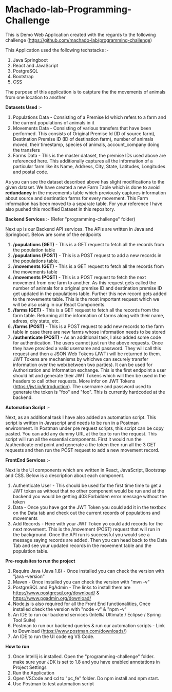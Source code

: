 # Machado-lab-Programming-Challenge
This is Demo Web Application created with the regards to the following challenge (https://github.com/machado-lab/programming-challenge)

This Application used the following techstacks :- 
1) Java Springboot
2) React and JavaScript
3) PostgreSQL
4) Bootstrap
5) CSS

The purpose of this application is to catpture the the movements of animals from one location to another

**Datasets Used** :- 
1) Populations Data - Consisting of a Premise Id which refers to a farm and the current populations of animals in it
2) Movements Data - Consisting of various transfers that have been performed. This consists of Original Premise Id (ID of source farm), Destination Premise ID (ID of destination farm), number of animals moved, their timestamp, species of animals, account_company doing the transfers
3) Farms Data - This is the master dataset, the premise IDs used above are referenced here. This additionally captures all the information of a particular farm like its Name, Address, City, State, Latitudes, Longitudes and postal code. 

As you can see the dataset described above has slight modifications to the given dataset. We have created a new Farm Table which is done to avoid **redundancy** in the movememts table which previously captures information about source and destination farms for every movement. This Farm information has been moved to a separate table. For your reference I have also pushed this modified Dataset in this repository.  

**Backend Services** :- (Refer "programming-challenge" folder)

Next up is our Backend API services. The APIs are written in Java and Springboot. Below are some of the endpoints 

1) **/populations (GET)** - This is a GET request to fetch all the records from the population table
2) **/populations (POST)** - This is a POST request to add a new records in the populations table.
3) **/movements (GET)** - This is a GET request to fetch all the records from the movements table 
4) **/movements (POST)** - This is a POST request to fetch the next movement from one farm to another. As this request gets called the number of animals for a original premise ID and destination premise ID get updated in the populations table. Further this new record gets added to the movements table. This is the most important request which we will be also using in our React Components. 
5) **/farms (GET)** - This is a GET request to fetch all the records from the farm table. Returning all the information of farms along with their name, adress, city state, etc. 
6) **/farms (POST)** - This is a POST request to add new records to the farm table in case there are new farms whose information needs to be stored 
7) **/authenticate (POST)** - As an additional task, I also added some code for authentication. The users cannot just run the above requests. Once they have provided a valid username and password. They will call this request and then a JSON Web Tokens (JWT)  will be returned to them. JWT Tokens are mechanisms by whichwe can securely transfer information over the web(between two parties). It can be used for Authorization and Information exchange. This is the first endpoint a user should hit and generate their JWT Tokens which will then be used in the headers to call other requests. More infor on JWT Tokens (https://jwt.io/introduction). The username and password used to generate the token is "foo" and "foo". This is currently hardcoded at the backend. 

**Automation Script** :- 

Next, as an additional task I have also added an automation script. This script is written in Javascript and needs to be run in a Postman environment. In Postman under pre request scripts, this script can be copy pasted. You can add any dummy URL at the top to run the request. This script will run all the essential components. First it would run the /authenticate end point and generate a the token then run all the 3 GET requests and then run the POST request to add a new movement record. 

**FrontEnd Services** :- 

Next is the UI components which are written in React, JavaScript, Bootstrap and CSS. Below is a description about each component. 
1) Authenticate User - This should be used for the first time time to get a JWT token as without that no other component would be run and at the backend you would be getting 403 Forbidden error message without the token
2) Data - Once you have got the JWT Token you could add it in the textbox on the Data tab and check out the current records of populations and movements
3) Add Records - Here with your JWT Token yo could add records for the next movement. This is the /movement (POST) request that will run in the background. Once the API run is successful you would see a message saying records are added. Then you can head back to the Data Tab and see your updated records in the movement table and the population table. 

**Pre-requisites to run the project**
1) Require Java (Java 1.8) - Once installed you can check the version with "java -version"
2) Maven - Once installed you can check the version with "mvn -v"
3) PostgreSQL and PgAdmin - The links to install them are https://www.postgresql.org/download/ & https://www.pgadmin.org/download/
4) Node.js is also required for all the Front End functionalities, Once installed check the version with "node -v" &  "npm -v"
5) An IDE to run our backend services (IntelliJ Ultimate / Eclipse / Spring Tool Suite)
6) Postman to run our backend queries & run our automation scripts - Link to Download (https://www.postman.com/downloads/)
7) An IDE to run the UI code eg VS Code. 

**How to run**
1) Once Intellij is installed. Open the "programming-challenge" folder. make sure your JDK is set to 1.8 and you have enabled annotations in Project Settings
2) Run the Application
3) Open VSCode and cd to "pc_fe" folder. Do npm install and npm start. 
4) Use Postman to test automation script
